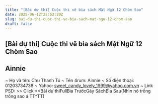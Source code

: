 ```yaml
---
title: "[Bài dự thi] Cuộc thi vẽ bìa sách Mật Ngữ 12 Chòm Sao"
date: 2025-06-12T22:53:20Z
slug: bai-du-thi-cuoc-thi-ve-bia-sach-mat-ngu-12-chom-sao
draft: false
---
```


## [Bài dự thi] Cuộc thi vẽ bìa sách Mật Ngữ 12 Chòm Sao

## Ainnie

~ Họ và tên: Chu Thanh Tú
~ Tên 4rum: Ainnie
~ Số điện thoại: 01203734738
~ Yahoo: sweet_candy_lovely_1999@yahoo.com.vn
~ Link PSD: >> Click <<Bài dự thiFullBìa TrướcGáy SáchBìa Sau(Nhìn nó trống trống sao á TT^TT)